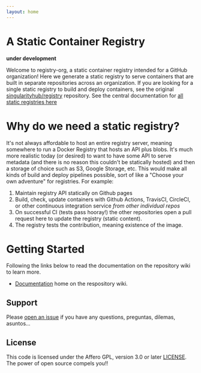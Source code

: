 ```yaml
---
layout: home
---
```


# A Static Container Registry

**under development**

Welcome to registry-org, a static container registry intended for
a GitHub organization! Here we generate a static registry to serve
containers that are built in separate repositories across an organization. If
you are looking for a single static registry to build and deploy containers,
see the original [singularityhub/registry](https://www.github.com/singularityhub/registry) 
repository. See the central documentation for 
[all static registries here](https://www.github.com/singularityhub/registry/wiki)

# Why do we need a static registry?

It's not always affordable to host an entire registry server, meaning somewhere
to run a Docker Registry that hosts an API plus blobs. It's much more realistic
today (or desired) to want to have some API to serve metadata (and there is no reason
this couldn't be statically hosted) and then a storage of choice such as S3, 
Google Storage, etc. This would make all kinds of build and deploy pipelines possible,
sort of like a "Choose your own adventure" for registries. For example:

 1. Maintain registry API statically on Github pages
 2. Build, check, update containers with Github Actions, TravisCI, CircleCI, or other continuous integration service *from other individual repos*
 3. On successful CI (tests pass hooray!) the other repositories open a pull request here to update the registry (static content).
 4. The registry tests the contribution, meaning existence of the image.

# Getting Started

Following the links below to read the documentation on the repository wiki to learn more.

 - [Documentation](https://github.com/singularityhub/registry/wiki) home on the respository wiki.

## Support

Please [open an issue](https://www.github.com/singularityhub/registry-org/) if you
have any questions, preguntas, dilemas, asuntos... 

## License

This code is licensed under the Affero GPL, version 3.0 or later [LICENSE](LICENSE). 
The power of open source compels you!!
